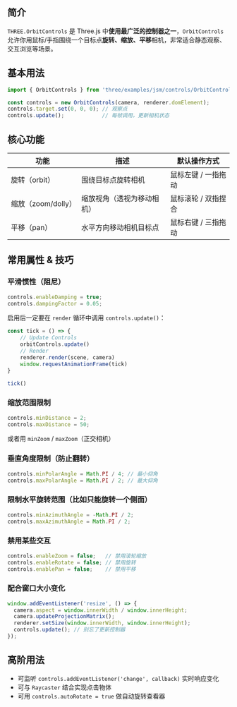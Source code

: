 ## 简介

`THREE.OrbitControls` 是 Three.js 中**使用最广泛的控制器之一**，`OrbitControls` 允许你用鼠标/手指围绕一个目标点**旋转、缩放、平移**相机，非常适合静态观察、交互浏览等场景。

## 基本用法

```js
import { OrbitControls } from 'three/examples/jsm/controls/OrbitControls.js';

const controls = new OrbitControls(camera, renderer.domElement);
controls.target.set(0, 0, 0); // 观察点
controls.update();            // 每帧调用，更新相机状态
```

## 核心功能

| 功能               | 描述                       | 默认操作方式        |
| ------------------ | -------------------------- | ------------------- |
| 旋转（orbit）      | 围绕目标点旋转相机         | 鼠标左键 / 一指拖动 |
| 缩放（zoom/dolly） | 缩放视角（透视为移动相机） | 鼠标滚轮 / 双指捏合 |
| 平移（pan）        | 水平方向移动相机目标点     | 鼠标右键 / 三指拖动 |

## 常用属性 & 技巧

### 平滑惯性（阻尼）

```js
controls.enableDamping = true;
controls.dampingFactor = 0.05;
```

启用后一定要在 `render` 循环中调用 `controls.update()`：

```js
const tick = () => {
    // Update Controls
    orbitControls.update()
    // Render
    renderer.render(scene, camera)
    window.requestAnimationFrame(tick)
}

tick()
```

### 缩放范围限制

```js
controls.minDistance = 2;
controls.maxDistance = 50;
```

或者用 `minZoom` / `maxZoom`（正交相机）

### 垂直角度限制（防止翻转）

```js
controls.minPolarAngle = Math.PI / 4; // 最小仰角
controls.maxPolarAngle = Math.PI / 2; // 最大仰角
```

### 限制水平旋转范围（比如只能旋转一个侧面）

```js
controls.minAzimuthAngle = -Math.PI / 2;
controls.maxAzimuthAngle = Math.PI / 2;
```

### 禁用某些交互

```js
controls.enableZoom = false;   // 禁用滚轮缩放
controls.enableRotate = false; // 禁用旋转
controls.enablePan = false;    // 禁用平移
```

### 配合窗口大小变化

```js
window.addEventListener('resize', () => {
  camera.aspect = window.innerWidth / window.innerHeight;
  camera.updateProjectionMatrix();
  renderer.setSize(window.innerWidth, window.innerHeight);
  controls.update(); // 别忘了更新控制器
});
```

## 高阶用法

- 可监听 `controls.addEventListener('change', callback)` 实时响应变化
- 可与 `Raycaster` 结合实现点击物体
- 可用 `controls.autoRotate = true` 做自动旋转查看器